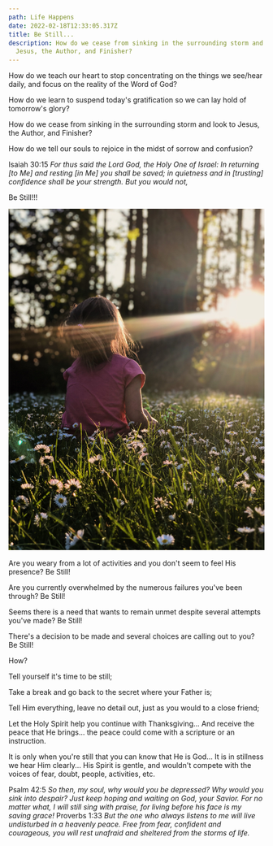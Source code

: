 ```yaml
---
path: Life Happens
date: 2022-02-18T12:33:05.317Z
title: Be Still...
description: How do we cease from sinking in the surrounding storm and look to
  Jesus, the Author, and Finisher?
---
```

How do we teach our heart to stop concentrating on the things we see/hear daily, and focus on the reality of the Word of God?

How do we learn to suspend today's gratification so we can lay hold of tomorrow's glory?

How do we cease from sinking in the surrounding storm and look to Jesus, the Author, and Finisher?

How do we tell our souls to rejoice in the midst of sorrow and confusion?

Isaiah 30:15 *For thus said the Lord God, the Holy One of Israel: In returning \[to Me] and resting \[in Me] you shall be saved; in quietness and in \[trusting] confidence shall be your strength. But you would not,*

Be Still!!!

![](../assets/melissa-askew-8n00cqwnqo8-unsplash.jpg "unsplash.com")

Are you weary from a lot of activities and you don't seem to feel His presence? Be Still!

Are you currently overwhelmed by the numerous failures you've been through? Be Still!

Seems there is a need that wants to remain unmet despite several attempts you've made? Be Still!

There's a decision to be made and several choices are calling out to you? Be Still!

How?


Tell yourself it's time to be still;


Take a break and go back to the secret where your Father is;

 Tell Him everything, leave no detail out, just as you would to a close friend;

Let the Holy Spirit help you continue with Thanksgiving...
And receive the peace that He brings... the peace could come with a scripture or an instruction.

It is only when you're still that you can know that He is God... It is in stillness we hear Him clearly... His Spirit is gentle, and wouldn't compete with the voices of fear, doubt, people, activities, etc.

Psalm 42:5 *So then, my soul, why would you be depressed? Why would you sink into despair? Just keep hoping and waiting on God, your Savior. For no matter what, I will still sing with praise, for living before his face is my saving grace!*
 Proverbs 1:33 *But the one who always listens to me will live undisturbed in a heavenly peace. Free from fear, confident and courageous, you will rest unafraid and sheltered from the storms of life.*